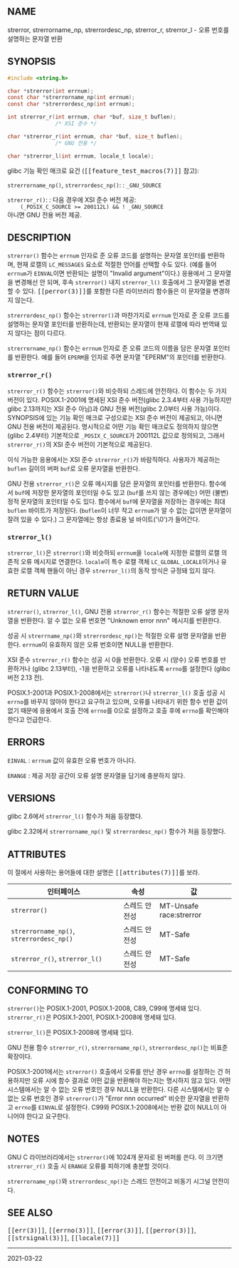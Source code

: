 ## NAME

strerror, strerrorname_np, strerrordesc_np, strerror_r, strerror_l - 오류 번호를 설명하는 문자열 반환

## SYNOPSIS

```c
#include <string.h>

char *strerror(int errnum);
const char *strerrorname_np(int errnum);
const char *strerrordesc_np(int errnum);

int strerror_r(int errnum, char *buf, size_t buflen);
               /* XSI 준수 */

char *strerror_r(int errnum, char *buf, size_t buflen);
               /* GNU 전용 */

char *strerror_l(int errnum, locale_t locale);
```

glibc 기능 확인 매크로 요건 (<tt>[[feature_test_macros(7)]]</tt> 참고):

`strerrorname_np()`, `strerrordesc_np()`:
:   `_GNU_SOURCE`

`strerror_r()`:
:   다음 경우에 XSI 준수 버전 제공:<br>
    `    (_POSIX_C_SOURCE >= 200112L) && ! _GNU_SOURCE`<br>
    아니면 GNU 전용 버전 제공.

## DESCRIPTION

`strerror()` 함수는 `errnum` 인자로 준 오류 코드를 설명하는 문자열 포인터를 반환하며, 현재 로캘의 `LC_MESSAGES` 요소로 적절한 언어를 선택할 수도 있다. (예를 들어 `errnum`가 `EINVAL`이면 반환되는 설명이 "Invalid argument"이다.) 응용에서 그 문자열을 변경해선 안 되며, 후속 `strerror()` 내지 `strerror_l()` 호출에서 그 문자열을 변경할 수 있다. <tt>[[perror(3)]]</tt>를 포함한 다른 라이브러리 함수들은 이 문자열을 변경하지 않는다.

`strerrordesc_np()` 함수는 `strerror()`과 마찬가지로 `errnum` 인자로 준 오류 코드를 설명하는 문자열 포인터를 반환하는데, 반환되는 문자열이 현재 로캘에 따라 번역돼 있지 않다는 점이 다르다.

`strerrorname_np()` 함수는 `errnum` 인자로 준 오류 코드의 이름을 담은 문자열 포인터를 반환한다. 예를 들어 `EPERM`을 인자로 주면 문자열 "EPERM"의 포인터를 반환한다.

### `strerror_r()`

`strerror_r()` 함수는 `strerror()`와 비슷하되 스레드에 안전하다. 이 함수는 두 가지 버전이 있다. POSIX.1-2001에 명세된 XSI 준수 버전(glibc 2.3.4부터 사용 가능하지만 glibc 2.13까지는 XSI 준수 아님)과 GNU 전용 버전(glibc 2.0부터 사용 가능)이다. SYNOPSIS에 있는 기능 확인 매크로 구성으로는 XSI 준수 버전이 제공되고, 아니면 GNU 전용 버전이 제공된다. 명시적으로 어떤 기능 확인 매크로도 정의하지 않으면 (glibc 2.4부터) 기본적으로 `_POSIX_C_SOURCE`가 200112L 값으로 정의되고, 그래서 `strerror_r()`의 XSI 준수 버전이 기본적으로 제공된다.

이식 가능한 응용에서는 XSI 준수 `strerror_r()`가 바람직하다. 사용자가 제공하는 `buflen` 길이의 버퍼 `buf`로 오류 문자열을 반환한다.

GNU 전용 `strerror_r()`은 오류 메시지를 담은 문자열의 포인터를 반환한다. 함수에서 `buf`에 저장한 문자열의 포인터일 수도 있고 (`buf`를 쓰지 않는 경우에는) 어떤 (불변) 정적 문자열의 포인터일 수도 있다. 함수에서 `buf`에 문자열을 저장하는 경우에는 최대 `buflen` 바이트가 저장된다. (`buflen`이 너무 작고 `errnum`가 알 수 없는 값이면 문자열이 잘려 있을 수 있다.) 그 문자열에는 항상 종료용 널 바이트('\0')가 들어간다.

### `strerror_l()`

`strerror_l()`은 `strerror()`와 비슷하되 `errnum`을 `locale`에 지정한 로캘의 로캘 의존적 오류 메시지로 연결한다. `locale`이 특수 로캘 객체 `LC_GLOBAL_LOCALE`이거나 유효한 로캘 객체 핸들이 아닌 경우 `strerror_l()`의 동작 방식은 규정돼 있지 않다.

## RETURN VALUE

`strerror()`, `strerror_l()`, GNU 전용 `strerror_r()` 함수는 적절한 오류 설명 문자열을 반환한다. 알 수 없는 오류 번호면 "Unknown error nnn" 메시지를 반환한다.

성공 시 `strerrname_np()`와 `strerrordesc_np()`는 적절한 오류 설명 문자열을 반환한다. `errnum`이 유효하지 않은 오류 번호이면 NULL을 반환한다.

XSI 준수 `strerror_r()` 함수는 성공 시 0을 반환한다. 오류 시 (양수) 오류 번호를 반환하거나 (glibc 2.13부터), -1을 반환하고 오류를 나타내도록 `errno`를 설정한다 (glibc 버전 2.13 전).

POSIX.1-2001과 POSIX.1-2008에서는 `strerror()`나 `strerror_l()` 호출 성공 시 `errno`를 바꾸지 않아야 한다고 요구하고 있으며, 오류를 나타내기 위한 함수 반환 값이 없기 때문에 응용에서 호출 전에 `errno`를 0으로 설정하고 호출 후에 `errno`를 확인해야 한다고 언급한다.

## ERRORS

`EINVAL`
:   `errnum` 값이 유효한 오류 번호가 아니다.

`ERANGE`
:   제공 저장 공간이 오류 설명 문자열을 담기에 충분하지 않다.

## VERSIONS

glibc 2.6에서 `strerror_l()` 함수가 처음 등장했다.

glibc 2.32에서 `strerrorname_np()` 및 `strerrordesc_np()` 함수가 처음 등장했다.

## ATTRIBUTES

이 절에서 사용하는 용어들에 대한 설명은 <tt>[[attributes(7)]]</tt>를 보라.

| 인터페이스 | 속성 | 값 |
| --- | --- | --- |
| `strerror()` | 스레드 안전성 | MT-Unsafe race:strerror |
| `strerrorname_np()`, `strerrordesc_np()` | 스레드 안전성 | MT-Safe |
| `strerror_r()`, `strerror_l()` | 스레드 안전성 | MT-Safe |

## CONFORMING TO

`strerror()`는 POSIX.1-2001, POSIX.1-2008, C89, C99에 명세돼 있다. `strerror_r()`은 POSIX.1-2001, POSIX.1-2008에 명세돼 있다.

`strerror_l()`은 POSIX.1-2008에 명세돼 있다.

GNU 전용 함수 `strerror_r()`, `strerrorname_np()`, `strerrordesc_np()`는 비표준 확장이다.

POSIX.1-2001에서는 `strerror()` 호출에서 오류를 만난 경우 `errno`를 설정하는 건 허용하지만 오류 시에 함수 결과로 어떤 값을 반환해야 하는지는 명시하지 않고 있다. 어떤 시스템에서는 알 수 없는 오류 번호인 경우 NULL을 반환한다. 다른 시스템에서는 알 수 없는 오류 번호인 경우 `strerror()`가 "Error nnn occurred" 비슷한 문자열을 반환하고 `errno`를 `EINVAL`로 설정한다. C99와 POSIX.1-2008에서는 반환 값이 NULL이 아니어야 한다고 요구한다.

## NOTES

GNU C 라이브러리에서는 `strerror()`에 1024개 문자로 된 버퍼를 쓴다. 이 크기면 `strerror_r()` 호출 시 `ERANGE` 오류를 피하기에 충분할 것이다.

`strerrorname_np()`와 `strerrordesc_np()`는 스레드 안전이고 비동기 시그널 안전이다.

## SEE ALSO

<tt>[[err(3)]]</tt>, <tt>[[errno(3)]]</tt>, <tt>[[error(3)]]</tt>, <tt>[[perror(3)]]</tt>, <tt>[[strsignal(3)]]</tt>, <tt>[[locale(7)]]</tt>

----

2021-03-22
